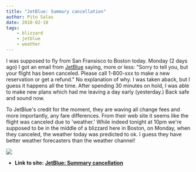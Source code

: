 ```yaml
---
title: "JetBlue: Summary cancellation"
author: Pito Salas
date: 2010-02-10
tags:
    - blizzard
    - jetblue
    - weather
---
```




I was supposed to fly from San Fransisco to Boston today. Monday (2 days ago)
I got an email from [JetBlue](<http://www.jetblue.com>) saying, more or less:
"Sorry to tell you, but your flight has been canceled. Please call 1-800-xxx
to make a new reservation or get a refund." No explanation of why. I was taken
aback, but I guess it happens all the time. After spending 30 minutes on hold,
I was able to make new plans which had me leaving a day early (yesterday.)
Back safe and sound now.

To JetBlue's credit for the moment, they are waving all change fees and more
importantly, any fare differences. From their web site it seems like the
flight was canceled due to 'weather.' While indeed tonight at 10pm we're
supposed to be in the middle of a blizzard here in Boston, on Monday, when
they canceled, the weather today was predicted to ok. I guess they have better
weather forecasters than the weather channel!

![](https://i0.wp.com/img.zemanta.com/pixy.gif?w=584)


* **Link to site:** **[JetBlue: Summary cancellation](None)**
